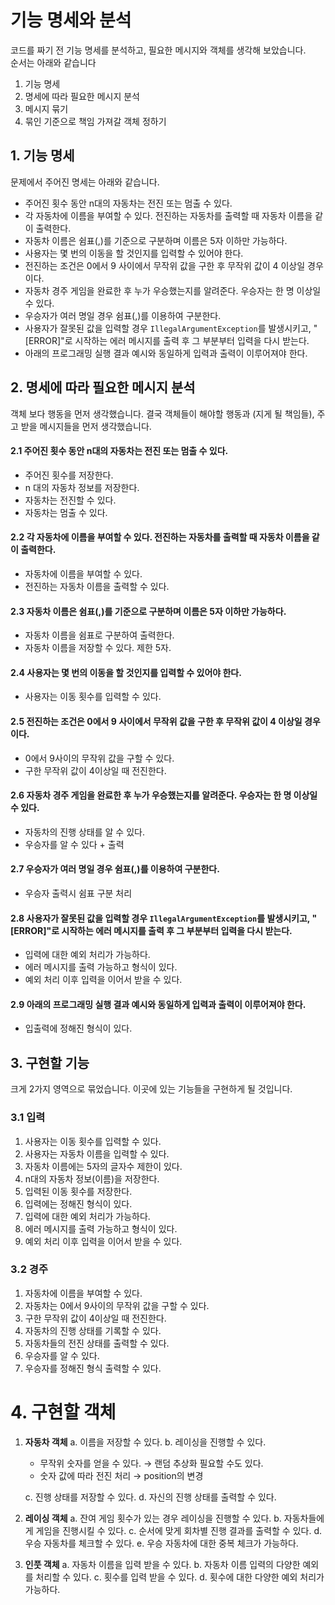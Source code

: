 # 기능 명세와 분석

코드를 짜기 전 기능 명세를 분석하고, 필요한 메시지와 객체를 생각해 보았습니다. <br>
순서는 아래와 같습니다
1. 기능 명세
2. 명세에 따라 필요한 메시지 분석
3. 메시지 묶기
4. 묶인 기준으로 책임 가져갈 객체 정하기


## 1. 기능 명세
문제에서 주어진 명세는 아래와 같습니다.
- 주어진 횟수 동안 n대의 자동차는 전진 또는 멈출 수 있다.
- 각 자동차에 이름을 부여할 수 있다. 전진하는 자동차를 출력할 때 자동차 이름을 같이 출력한다.
- 자동차 이름은 쉼표(,)를 기준으로 구분하며 이름은 5자 이하만 가능하다.
- 사용자는 몇 번의 이동을 할 것인지를 입력할 수 있어야 한다.
- 전진하는 조건은 0에서 9 사이에서 무작위 값을 구한 후 무작위 값이 4 이상일 경우이다.
- 자동차 경주 게임을 완료한 후 누가 우승했는지를 알려준다. 우승자는 한 명 이상일 수 있다.
- 우승자가 여러 명일 경우 쉼표(,)를 이용하여 구분한다.
- 사용자가 잘못된 값을 입력할 경우 `IllegalArgumentException`를 발생시키고, "[ERROR]"로 시작하는 에러 메시지를 출력 후 그 부분부터 입력을 다시 받는다.
- 아래의 프로그래밍 실행 결과 예시와 동일하게 입력과 출력이 이루어져야 한다.

## 2. 명세에 따라 필요한 메시지 분석
객체 보다 행동을 먼저 생각했습니다. 결국 객체들이 해야할 행동과 (지게 될 책임들), 주고 받을 메시지들을 먼저 생각했습니다.


#### 2.1 **주어진 횟수 동안 n대의 자동차는 전진 또는 멈출 수 있다.**
- 주어진 횟수를 저장한다.
- n 대의 자동차 정보를 저장한다.
- 자동차는 전진할 수 있다.
- 자동차는 멈출 수 있다.


#### 2.2 **각 자동차에 이름을 부여할 수 있다. 전진하는 자동차를 출력할 때 자동차 이름을 같이 출력한다.**
- 자동차에 이름을 부여할 수 있다.
- 전진하는 자동차 이름을 출력할 수 있다. 


#### 2.3 **자동차 이름은 쉼표(,)를 기준으로 구분하며 이름은 5자 이하만 가능하다.**
- 자동차 이름을 쉼표로 구분하여 출력한다.
- 자동차 이름을 저장할 수 있다. 제한 5자.


#### 2.4 **사용자는 몇 번의 이동을 할 것인지를 입력할 수 있어야 한다.**
- 사용자는 이동 횟수를 입력할 수 있다.

#### 2.5 **전진하는 조건은 0에서 9 사이에서 무작위 값을 구한 후 무작위 값이 4 이상일 경우이다.**
- 0에서 9사이의 무작위 값을 구할 수 있다.
- 구한 무작위 값이 4이상일 때 전진한다.


#### 2.6 **자동차 경주 게임을 완료한 후 누가 우승했는지를 알려준다. 우승자는 한 명 이상일 수 있다.**
- 자동차의 진행 상태를 알 수 있다.
- 우승자를 알 수 있다 + 출력


#### 2.7 우승자가 여러 명일 경우 쉼표(,)를 이용하여 구분한다.
- 우승자 출력시 쉼표 구분 처리


#### 2.8 **사용자가 잘못된 값을 입력할 경우 `IllegalArgumentException`를 발생시키고, "[ERROR]"로 시작하는 에러 메시지를 출력 후 그 부분부터 입력을 다시 받는다.**
- 입력에 대한 예외 처리가 가능하다.
- 에러 메시지를 출력 가능하고 형식이 있다.
- 예외 처리 이후 입력을 이어서 받을 수 있다.


#### 2.9 **아래의 프로그래밍 실행 결과 예시와 동일하게 입력과 출력이 이루어져야 한다.**
- 입출력에 정해진 형식이 있다.

## 3. 구현할 기능
크게 2가지 영역으로 묶었습니다. 이곳에 있는 기능들을 구현하게 될 것입니다.

### 3.1 입력

1. 사용자는 이동 횟수를 입력할 수 있다.
2. 사용자는 자동차 이름을 입력할 수 있다. 
3. 자동차 이름에는 5자의 글자수 제한이 있다.
4. n대의 자동차 정보(이름)을 저장한다.
5. 입력된 이동 횟수를 저장한다.
6. 입력에는 정해진 형식이 있다.
7. 입력에 대한 예외 처리가 가능하다.
8. 에러 메시지를 출력 가능하고 형식이 있다.
9. 예외 처리 이후 입력을 이어서 받을 수 있다.

### 3.2 경주

1. 자동차에 이름을 부여할 수 있다.
3. 자동차는 0에서 9사이의 무작위 값을 구할 수 있다.
4. 구한 무작위 값이 4이상일 때 전진한다.
6. 자동차의 진행 상태를 기록할 수 있다.
9. 자동차들의 전진 상태를 출력할 수 있다. 
7. 우승자를 알 수 있다.
8. 우승자를 정해진 형식 출력할 수 있다.

# 4. 구현할 객체

1. **자동차 객체**
a. 이름을 저장할 수 있다.
b. 레이싱을 진행할 수 있다.
   - 무작위 숫자를 얻을 수 있다. → 랜덤 추상화 필요할 수도 있다.
   - 숫자 값에 따라 전진 처리 → position의 변경

   c. 진행 상태를 저장할 수 있다.
   d. 자신의 진행 상태를 출력할 수 있다.
1. **레이싱 객체**
a. 잔여 게임 횟수가 있는 경우 레이싱을 진행할 수 있다.
b. 자동차들에게 게임을 진행시킬 수 있다.
c. 순서에 맞게 회차별 진행 결과를 출력할 수 있다.
d. 우승 자동차를 체크할 수 있다.
e. 우승 자동차에 대한 중복 체크가 가능하다.
1. **인풋 객체**
a. 자동차 이름을 입력 받을 수 있다.
b. 자동차 이름 입력의 다양한 예외를 처리할 수 있다.
c. 횟수를 입력 받을 수 있다.
d. 횟수에 대한 다양한 예외 처리가 가능하다.